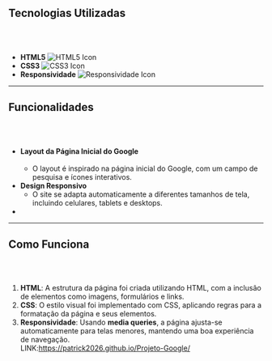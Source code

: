 ## Tecnologias Utilizadas
<br>
<br>

- **HTML5** ![HTML5 Icon](https://img.icons8.com/ios/452/html-5.png)<br>
- **CSS3** ![CSS3 Icon](https://img.icons8.com/ios/452/css3.png)<br>
- **Responsividade** ![Responsividade Icon](https://img.icons8.com/ios/452/responsive.png)<br>

---

## Funcionalidades
<br>
<br>

- **Layout da Página Inicial do Google**<br><br>
  - O layout é inspirado na página inicial do Google, com um campo de pesquisa e ícones interativos.<br>
- **Design Responsivo**<br>
  - O site se adapta automaticamente a diferentes tamanhos de tela, incluindo celulares, tablets e desktops.
- 
  
---

## Como Funciona
<br><br>
1. **HTML**: A estrutura da página foi criada utilizando HTML, com a inclusão de elementos como imagens, formulários e links.
2. **CSS**: O estilo visual foi implementado com CSS, aplicando regras para a formatação da página e seus elementos.
3. **Responsividade**: Usando **media queries**, a página ajusta-se automaticamente para telas menores, mantendo uma boa experiência de navegação.<br>
LINK:https://patrick2026.github.io/Projeto-Google/
